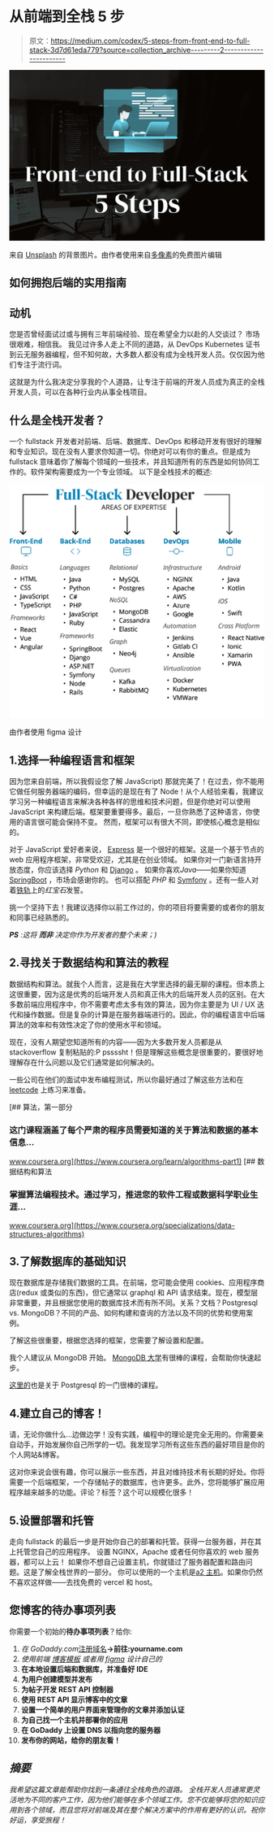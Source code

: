 # 从前端到全栈 5 步

> 原文：<https://medium.com/codex/5-steps-from-front-end-to-full-stack-3d7d61eda779?source=collection_archive---------2----------------------->

![](img/64834805610b0fdc5518bdd8d6d8de41.png)

来自 [Unsplash](https://unsplash.com/photos/wxWulfjN-G0) 的背景图片。由作者使用来自[多像素](https://www.manypixels.co/gallery)的免费图片编辑

## 如何拥抱后端的实用指南

## 动机

您是否曾经面试过或与拥有三年前端经验、现在希望全力以赴的人交谈过？
市场很艰难，相信我。
我见过许多人走上不同的道路，从 DevOps Kubernetes 证书到云无服务器编程，但不知何故，大多数人都没有成为全栈开发人员。仅仅因为他们专注于流行词。

这就是为什么我决定分享我的个人道路，让专注于前端的开发人员成为真正的全栈开发人员，可以在各种行业内从事全栈项目。

## 什么是全栈开发者？

一个 fullstack 开发者对前端、后端、数据库、DevOps 和移动开发有很好的理解和专业知识。现在没有人要求你知道一切。你绝对可以有你的重点。但是成为 fullstack 意味着你了解每个领域的一些技术，并且知道所有的东西是如何协同工作的。软件架构需要成为一个专业领域。
以下是全栈技术的概述:

![](img/7f046dd6fd6f2a17f5e4f8f25b77b010.png)

由作者使用 figma 设计

## 1.选择一种编程语言和框架

因为您来自前端，所以我假设您了解 JavaScript)
那就完美了！在过去，你不能用它做任何服务器端的编码，但幸运的是现在有了 Node！从个人经验来看，我建议学习另一种编程语言来解决各种各样的思维和技术问题，但是你绝对可以使用 JavaScript 来构建后端。框架要重要得多。最后，一旦你熟悉了这种语言，你使用的语言很可能会保持不变。
然而，框架可以有很大不同，即使核心概念是相似的。

对于 JavaScript 爱好者来说， [Express](https://expressjs.com/) 是一个很好的框架。这是一个基于节点的 web 应用程序框架，非常受欢迎，尤其是在创业领域。
如果你对一门新语言持开放态度，你应该选择 *Python* 和 [Django](https://www.djangoproject.com/) 。
如果你喜欢*Java*——如果你知道 [SpringBoot](https://spring.io/projects/spring-boot) ，市场会感谢你的。
也可以搭配 *PHP* 和 [Symfony](https://symfony.com/) 。还有一些人对着[铁轨](https://rubyonrails.org/)上的*红宝石*发誓。

挑一个坚持下去！我建议选择你以前工作过的，你的项目将要需要的或者你的朋友和同事已经熟悉的。

***PS*** *:这将* ***而非*** *决定你作为开发者的整个未来；)*

## 2.寻找关于数据结构和算法的教程

数据结构和算法。就我个人而言，这是我在大学里选择的最无聊的课程。但本质上这很重要，因为这是优秀的后端开发人员和真正伟大的后端开发人员的区别。在大多数前端应用程序中，你不需要考虑太多有效的算法，因为你主要是为 UI / UX 迭代和操作数据。但是复杂的计算是在服务器端进行的。因此，你的编程语言中后端算法的效率和有效性决定了你的使用水平和领域。

现在，没有人期望您知道所有的内容——因为大多数开发人员都是从 stackoverflow 复制粘贴的:P pssssht！但是理解这些概念是很重要的，要很好地理解存在什么问题以及它们通常是如何解决的。

一些公司在他们的面试中发布编程测试，所以你最好通过了解这些方法和在 [leetcode](https://leetcode.com/) 上练习来准备。

[](https://www.coursera.org/learn/algorithms-part1) [## 算法，第一部分

### 这门课程涵盖了每个严肃的程序员需要知道的关于算法和数据的基本信息…

www.coursera.org](https://www.coursera.org/learn/algorithms-part1) [](https://www.coursera.org/specializations/data-structures-algorithms) [## 数据结构和算法

### 掌握算法编程技术。通过学习，推进您的软件工程或数据科学职业生涯…

www.coursera.org](https://www.coursera.org/specializations/data-structures-algorithms) 

## 3.了解数据库的基础知识

现在数据库是存储我们数据的工具。在前端，您可能会使用 cookies、应用程序商店(redux 或类似的东西)，但它通常以 graphql 和 API 请求结束。现在，模型层非常重要，并且根据您使用的数据库技术而有所不同。关系？文档？Postgresql vs. MongoDB？不同的产品、如何构建和查询的方法以及不同的优势和使用案例。

了解这些很重要，根据您选择的框架，您需要了解设置和配置。

我个人建议从 MongoDB 开始。
[MongoDB 大学](https://university.mongodb.com/)有很棒的课程，会帮助你快速起步。

[这里的](https://www.udemy.com/course/sql-and-postgresql/)也是关于 Postgresql 的一门很棒的课程。

## 4.建立自己的博客！

请，无论你做什么…边做边学！没有实践，编程中的理论是完全无用的。你需要亲自动手，开始发展你自己所学的一切。我发现学习所有这些东西的最好项目是你的个人网站&博客。

这对你来说会很有趣，你可以展示一些东西，并且对维持技术有长期的好处。你将需要一个后端框架，一个存储帖子的数据库，也许更多。此外，您将能够扩展应用程序越来越多的功能。评论？标签？这个可以规模化很多！

## 5.设置部署和托管

走向 fullstack 的最后一步是开始你自己的部署和托管。获得一台服务器，并在其上托管您自己的应用程序。
设置 NGINX，Apache 或者任何你喜欢的 web 服务器，都可以上云！
如果你不想自己设置主机，你就错过了服务器配置和路由问题。这是了解全栈世界的一部分。
你可以使用的一个主机是[a2 主机](https://www.a2hosting.com/)。如果你仍然不喜欢这样做——去找免费的 vercel 和 host。

## 您博客的待办事项列表

你需要一个初始的**待办事项列表**？给你:

1.  *在 GoDaddy.com*[注册域名](https://www.godaddy.com/)**→前往:yourname.com**
2.  **使用前端* [*博客模板*](https://tailwind-nextjs-starter-blog.vercel.app/) *或者用* [*figma*](https://figma.com) 设计自己的*
3.  **在本地设置后端和数据库，并准备好 IDE**
4.  **为用户创建模型并发布**
5.  **为帖子开发 REST API 控制器**
6.  **使用 REST API 显示博客中的文章**
7.  **设置一个简单的用户界面来管理你的文章并添加认证**
8.  **为自己找一个主机并部署你的应用**
9.  **在 GoDaddy 上设置 DNS 以指向您的服务器**
10.  **发布你的网站，给你的朋友看！**

## *摘要*

*我希望这篇文章能帮助你找到一条通往全栈角色的道路。
全栈开发人员通常更灵活地为不同的客户工作，因为他们能够在多个领域工作。您不仅能够将您的知识应用到各个领域，而且您将对前端及其在整个解决方案中的作用有更好的认识。祝你好运，享受旅程！*